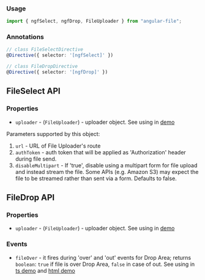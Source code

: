 ### Usage
```typescript
import { ngfSelect, ngfDrop, FileUploader } from "angular-file";
```

### Annotations
```typescript
// class FileSelectDirective
@Directive({ selector: '[ngfSelect]' })
```

```typescript
// class FileDropDirective
@Directive({ selector: '[ngfDrop]' })
```

## FileSelect API

### Properties

  - `uploader` - (`FileUploader`) - uploader object. See using in [demo](https://github.com/valor-software/angular-file/blob/master/demo/components/file-upload/simple-demo.ts)

  Parameters supported by this object:

  1. `url` - URL of File Uploader's route
  2. `authToken` - auth token that will be applied as 'Authorization' header during file send.
  3. `disableMultipart` - If 'true', disable using a multipart form for file upload and instead stream the file. Some APIs (e.g. Amazon S3) may expect the file to be streamed rather than sent via a form. Defaults to false.

## FileDrop API

### Properties

  - `uploader` - (`FileUploader`) - uploader object. See using in [demo](https://github.com/valor-software/angular-file/blob/master/demo/components/file-upload/simple-demo.ts)

### Events

  - `fileOver` - it fires during 'over' and 'out' events for Drop Area; returns `boolean`: `true` if file is over Drop Area, `false` in case of out.
  See using in [ts demo](https://github.com/valor-software/angular-file/blob/master/demo/components/file-upload/simple-demo.ts) and
  [html demo](https://github.com/valor-software/angular-file/blob/master/demo/components/file-upload/simple-demo.html)

